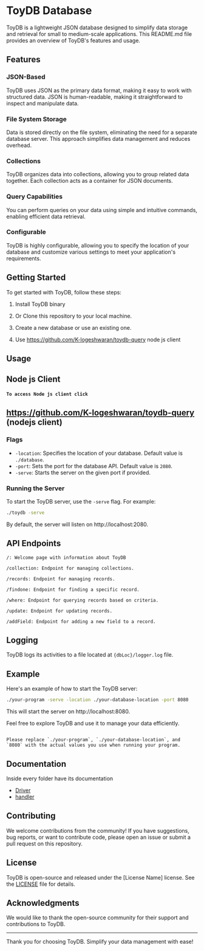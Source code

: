 # ToyDB Database

ToyDB is a lightweight JSON database designed to simplify data storage and retrieval for small to medium-scale applications. This README.md file provides an overview of ToyDB's features and usage.

## Features

### JSON-Based
ToyDB uses JSON as the primary data format, making it easy to work with structured data. JSON is human-readable, making it straightforward to inspect and manipulate data.

### File System Storage
Data is stored directly on the file system, eliminating the need for a separate database server. This approach simplifies data management and reduces overhead.

### Collections
ToyDB organizes data into collections, allowing you to group related data together. Each collection acts as a container for JSON documents.

### Query Capabilities
You can perform queries on your data using simple and intuitive commands, enabling efficient data retrieval.


### Configurable
ToyDB is highly configurable, allowing you to specify the location of your database and customize various settings to meet your application's requirements.

## Getting Started

To get started with ToyDB, follow these steps:



1. Install ToyDB binary 
2. Or Clone this repository to your local machine.

3. Create a new database or use an existing one.
4. Use https://github.com/K-logeshwaran/toydb-query node js client

## Usage

## Node  js Client 
#### `To access Node js client click `

## https://github.com/K-logeshwaran/toydb-query (nodejs client)

### Flags

- `-location`: Specifies the location of your database. Default value is `./database`.
- `-port`: Sets the port for the database API. Default value is `2080`.
- `-serve`: Starts the server on the given port if provided.

### Running the Server

To start the ToyDB server, use the `-serve` flag. For example:

```bash
./toydb -serve
```
By default, the server will listen on http://localhost:2080.

## API Endpoints

`/: Welcome page with information about ToyDB`

`/collection: Endpoint for managing collections.`

`/records: Endpoint for managing records.`

`/findone: Endpoint for finding a specific record.`

`/where: Endpoint for querying records based on criteria.`

`/update: Endpoint for updating records.`

`/addField: Endpoint for adding a new field to a record.`

## Logging
ToyDB logs its activities to a file located at `{dbLoc}/logger.log` file.
## Example
Here's an example of how to start the ToyDB server:
```bash
./your-program -serve -location ./your-database-location -port 8080
```
This will start the server on http://localhost:8080.

Feel free to explore ToyDB and use it to manage your data efficiently.

```

Please replace `./your-program`, `./your-database-location`, and `8080` with the actual values you use when running your program.
```

## Documentation
Inside every folder have its documentation
- [Driver](tree/main/Driver)
- [handler](tree/main/handlers)

## Contributing

We welcome contributions from the community! If you have suggestions, bug reports, or want to contribute code, please open an issue or submit a pull request on this repository.

## License

ToyDB is open-source and released under the [License Name] license. See the [LICENSE](LICENSE) file for details.

## Acknowledgments

We would like to thank the open-source community for their support and contributions to ToyDB.

---

Thank you for choosing ToyDB. Simplify your data management with ease!
